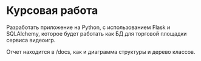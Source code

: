 # Курсовая работа

Разработать приложение на Python, с использованием Flask и SQLAlchemy, которое будет работать как БД для торговой площадки сервиса видеоигр.

Отчет находится в /docs, как и диаграмма структуры и дерево классов.
